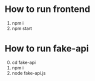 # How to run frontend

1. npm i
2. npm start

# How to run fake-api

0. cd fake-api
1. npm i
2. node fake-api.js
